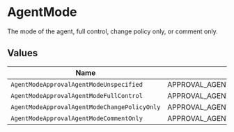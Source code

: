 # AgentMode

The mode of the agent, full control, change policy only, or comment only.


## Values

| Name                                         | Value                                        |
| -------------------------------------------- | -------------------------------------------- |
| `AgentModeApprovalAgentModeUnspecified`      | APPROVAL_AGENT_MODE_UNSPECIFIED              |
| `AgentModeApprovalAgentModeFullControl`      | APPROVAL_AGENT_MODE_FULL_CONTROL             |
| `AgentModeApprovalAgentModeChangePolicyOnly` | APPROVAL_AGENT_MODE_CHANGE_POLICY_ONLY       |
| `AgentModeApprovalAgentModeCommentOnly`      | APPROVAL_AGENT_MODE_COMMENT_ONLY             |